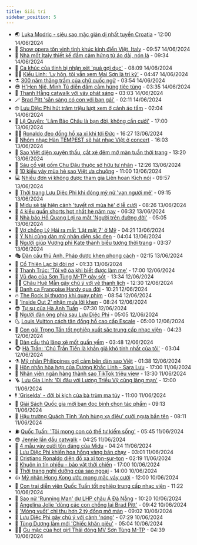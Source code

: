 ```yaml
---
title: Giải trí
sidebar_position: 5
---
```


<!-- vnexpress-giai-tri:START -->
- 🌏 [Luka Modric - siêu sao mặc giản dị nhất tuyển Croatia](https://vnexpress.net/luka-modric-sieu-sao-mac-gian-di-nhat-tuyen-croatia-4758029.html) - 12:00 14/06/2024
- 💫 [Show opera tôn vinh tình khúc kinh điển Việt, Italy](https://vnexpress.net/show-opera-ton-vinh-tinh-khuc-kinh-dien-viet-italy-4757956.html) - 09:57 14/06/2024
- 🌮 [Nhà mốt Italy thiết kế đầm cảm hứng từ áo dài, nón lá](https://vnexpress.net/nha-mot-italy-thiet-ke-dam-cam-hung-tu-ao-dai-non-la-4758372.html) - 09:34 14/06/2024
- 🧠 [Ca khúc của tlinh bị nhận xét &#39;quá gợi dục&#39;](https://vnexpress.net/ca-khuc-cua-tlinh-bi-nhan-xet-qua-goi-duc-4758268.html) - 08:09 14/06/2024
- 👨‍🏫 [Kiều Linh: &#39;Ly hôn, tôi vẫn xem Mai Sơn là tri kỷ&#39;](https://vnexpress.net/kieu-linh-ly-hon-toi-van-xem-mai-son-la-tri-ky-4758147.html) - 04:47 14/06/2024
- ⚗️ [300 năm thăng trầm của chữ quốc ngữ](https://vnexpress.net/300-nam-thang-tram-cua-chu-quoc-ngu-4757030.html) - 03:54 14/06/2024
- 😎 [H&#39;Hen Niê, Minh Tú diễn đầm cảm hứng tiệc tùng](https://vnexpress.net/h-hen-nie-minh-tu-dien-dam-cam-hung-tiec-tung-4758190.html) - 03:35 14/06/2024
- 🫣 [Thanh Hằng catwalk với váy phát sáng](https://vnexpress.net/thanh-hang-catwalk-voi-vay-phat-sang-4758187.html) - 03:03 14/06/2024
- 🪄 [Brad Pitt &#39;sẵn sàng có con với bạn gái&#39;](https://vnexpress.net/brad-pitt-san-sang-co-con-voi-ban-gai-4758124.html) - 02:11 14/06/2024
- 🤓 [Lưu Diệc Phi hút trăm triệu lượt xem ở cảnh áo tắm](https://vnexpress.net/luu-diec-phi-hut-tram-trieu-luot-xem-o-canh-ao-tam-4758135.html) - 02:04 14/06/2024
- 🫶 [Lệ Quyên: &#39;Lâm Bảo Châu là bạn đời, không cần cưới&#39;](https://vnexpress.net/le-quyen-lam-bao-chau-la-ban-doi-khong-can-cuoi-4756813.html) - 17:00 13/06/2024
- 🧑‍🏫 [Ronaldo đeo đồng hồ xa xỉ khi tới Đức](https://vnexpress.net/ronaldo-deo-dong-ho-xa-xi-khi-toi-duc-4758073.html) - 16:27 13/06/2024
- 🦄 [Nhóm nhạc Hàn TEMPEST sẽ hát nhạc Việt ở concert](https://vnexpress.net/nhom-nhac-han-tempest-se-hat-nhac-viet-o-concert-4758059.html) - 16:03 13/06/2024
- 💫 [Sao Việt diện xuyên thấu, cắt xẻ đêm mở màn tuần thời trang](https://vnexpress.net/sao-viet-dien-xuyen-thau-cat-xe-dem-mo-man-tuan-thoi-trang-4758046.html) - 13:20 13/06/2024
- 🎊 [Sáu cổ vật gốm Chu Đậu thuộc sở hữu tư nhân](https://vnexpress.net/sau-co-vat-gom-chu-dau-thuoc-so-huu-tu-nhan-4757087.html) - 12:26 13/06/2024
- 👹 [10 kiểu váy mùa hè sao Việt ưa chuộng](https://vnexpress.net/10-kieu-vay-mua-he-sao-viet-ua-chuong-4757845.html) - 11:00 13/06/2024
- 💻 [Nhiều đơn vị không được tham gia Liên hoan Kịch nói](https://vnexpress.net/nhieu-don-vi-khong-duoc-tham-gia-lien-hoan-kich-noi-4757849.html) - 09:57 13/06/2024
- 🤡 [Thời trang Lưu Diệc Phi khi đóng mỹ nữ &#39;vạn người mê&#39;](https://vnexpress.net/thoi-trang-luu-diec-phi-khi-dong-my-nu-van-nguoi-me-4757919.html) - 09:15 13/06/2024
- 🥰 [Midu sẽ tái hiện cảnh &#39;tuyết rơi mùa hè&#39; ở lễ cưới](https://vnexpress.net/midu-se-tai-hien-canh-tuyet-roi-mua-he-o-le-cuoi-4757869.html) - 08:26 13/06/2024
- 🚀 [4 kiểu quần shorts hot nhất hè năm nay](https://vnexpress.net/4-kieu-quan-shorts-hot-nhat-he-nam-nay-4757562.html) - 06:32 13/06/2024
- 📝 [Nhà báo Hồ Quang Lợi ra mắt &#39;Người trên đường đời&#39;](https://vnexpress.net/nha-bao-ho-quang-loi-ra-mat-nguoi-tren-duong-doi-4757418.html) - 05:05 13/06/2024
- 🐲 [Vợ chồng Lý Hải ra mắt &#39;Lật mặt 7&#39; ở Mỹ](https://vnexpress.net/vo-chong-ly-hai-ra-mat-lat-mat-7-o-my-4757789.html) - 04:21 13/06/2024
- 🎃 [Ý Nhi cùng dàn mỹ nhân diện sắc đen](https://vnexpress.net/y-nhi-cung-dan-my-nhan-dien-sac-den-4757703.html) - 04:04 13/06/2024
- 🤠 [Người giúp Vương phi Kate thành biểu tượng thời trang](https://vnexpress.net/nguoi-giup-vuong-phi-kate-thanh-bieu-tuong-thoi-trang-4757422.html) - 03:37 13/06/2024
- 🎭 [Dàn cầu thủ Anh, Pháp được khen phong cách](https://vnexpress.net/dan-cau-thu-anh-phap-duoc-khen-phong-cach-4757582.html) - 02:15 13/06/2024
- 🧰 [Cổ Thiên Lạc bị đòi nợ](https://vnexpress.net/co-thien-lac-bi-doi-no-4757676.html) - 01:33 13/06/2024
- 🦍 [Thanh Trúc: &#39;Tôi vỡ òa khi biết được làm mẹ&#39;](https://vnexpress.net/thanh-truc-toi-vo-oa-khi-biet-duoc-lam-me-4756261.html) - 17:00 12/06/2024
- 🌝 [Vũ đạo của Sơn Tùng M-TP gây sốt](https://vnexpress.net/vu-dao-cua-son-tung-m-tp-gay-sot-4756990.html) - 13:34 12/06/2024
- 🧑‍💻 [Châu Huệ Mẫn gây chú ý với vẻ thanh lịch](https://vnexpress.net/chau-hue-man-gay-chu-y-voi-ve-thanh-lich-4757556.html) - 12:30 12/06/2024
- 🥸 [Danh ca Françoise Hardy qua đời](https://vnexpress.net/danh-ca-fran-oise-hardy-qua-doi-4757545.html) - 10:21 12/06/2024
- 🔥 [The Rock bị thương khi quay phim](https://vnexpress.net/the-rock-bi-thuong-khi-quay-phim-4757299.html) - 08:54 12/06/2024
- 🐎 [&#39;Inside Out 2&#39; nhận mưa lời khen](https://vnexpress.net/inside-out-2-nhan-mua-loi-khen-4757306.html) - 08:24 12/06/2024
- 😎 [Tự sự của Hà Anh Tuấn](https://vnexpress.net/tu-su-cua-ha-anh-tuan-4757209.html) - 07:30 12/06/2024
- 🦄 [Người đàn ông phía sau Lưu Diệc Phi](https://vnexpress.net/nguoi-dan-ong-phia-sau-luu-diec-phi-4757343.html) - 05:05 12/06/2024
- 🌜 [Louis Vuitton cách tân đồng hồ cao cấp Escale](https://vnexpress.net/louis-vuitton-cach-tan-dong-ho-cao-cap-escale-4757289.html) - 05:00 12/06/2024
- 🚦 [Con gái Trọng Tấn tốt nghiệp xuất sắc trung cấp nhạc viện](https://vnexpress.net/con-gai-trong-tan-tot-nghiep-xuat-sac-trung-cap-nhac-vien-4757361.html) - 04:23 12/06/2024
- 🧐 [Dàn cầu thủ lăng xê mốt quần yếm](https://vnexpress.net/dan-cau-thu-lang-xe-mot-quan-yem-4757156.html) - 03:48 12/06/2024
- 🐵 [Hà Trần: &#39;Chú Trần Tiến là khán giả khó tính nhất của tôi&#39;](https://vnexpress.net/ha-tran-chu-tran-tien-la-khan-gia-kho-tinh-nhat-cua-toi-4756999.html) - 03:04 12/06/2024
- ⚗️ [Mỹ nhân Philippines gợi cảm bên dàn sao Việt](https://vnexpress.net/my-nhan-philippines-goi-cam-ben-dan-sao-viet-4757189.html) - 01:38 12/06/2024
- 👺 [Hôn nhân hòa hợp của Dương Khắc Linh - Sara Lưu](https://vnexpress.net/hon-nhan-hoa-hop-cua-duong-khac-linh-sara-luu-4754978.html) - 17:00 11/06/2024
- 🌊 [Nhân viên ngân hàng thành sao TikTok triệu view](https://vnexpress.net/nhan-vien-ngan-hang-thanh-sao-tiktok-trieu-view-4757056.html) - 13:30 11/06/2024
- 🪜 [Lưu Gia Linh: &#39;Đi đâu với Lương Triều Vỹ cũng lãng mạn&#39;](https://vnexpress.net/luu-gia-linh-di-dau-voi-luong-trieu-vy-cung-lang-man-4757062.html) - 12:00 11/06/2024
- 🕴 [&#39;Griselda&#39; - đời bi kịch của bà trùm ma túy](https://vnexpress.net/giai-tri/phim/thu-vien-phim/griselda-711) - 11:00 11/06/2024
- 💃 [Giải Sách Quốc gia mời bạn đọc bình chọn tác phẩm](https://vnexpress.net/giai-sach-quoc-gia-moi-ban-doc-binh-chon-tac-pham-4757059.html) - 09:13 11/06/2024
- 🦄 [Hậu trường Quách Tĩnh &#39;Anh hùng xạ điêu&#39; cưỡi ngựa bắn tên](https://vnexpress.net/hau-truong-quach-tinh-anh-hung-xa-dieu-cuoi-ngua-ban-ten-4756966.html) - 08:11 11/06/2024
- ⛽️ [Quốc Tuấn: &#39;Tôi mong con có thể tự kiếm sống&#39;](https://vnexpress.net/quoc-tuan-toi-mong-con-co-the-tu-kiem-song-4756876.html) - 05:45 11/06/2024
- 😎 [Jennie lần đầu catwalk](https://vnexpress.net/jennie-lan-dau-catwalk-4756835.html) - 04:25 11/06/2024
- 🌊 [4 mẫu váy cưới tôn dáng của Midu](https://vnexpress.net/4-mau-vay-cuoi-ton-dang-cua-midu-4756649.html) - 04:24 11/06/2024
- 🐲 [Lưu Diệc Phi khiến hoa hồng vàng bán chạy](https://vnexpress.net/luu-diec-phi-khien-hoa-hong-vang-ban-chay-4756770.html) - 03:01 11/06/2024
- 💂 [Cristiano Ronaldo diện đồ xa xỉ ton-sur-ton](https://vnexpress.net/cristiano-ronaldo-dien-do-xa-xi-ton-sur-ton-4756676.html) - 02:19 11/06/2024
- 🙉 [Khuôn in tín phiếu - bảo vật thời chiến](https://vnexpress.net/khuon-in-tin-phieu-bao-vat-thoi-chien-4755990.html) - 17:00 10/06/2024
- 💪 [Thời trang nghỉ dưỡng của sao ngoại](https://vnexpress.net/thoi-trang-nghi-duong-cua-sao-ngoai-4756570.html) - 14:00 10/06/2024
- 👍 [Mỹ nhân Hong Kong ước mong mặc váy cưới](https://vnexpress.net/my-nhan-hong-kong-uoc-mong-mac-vay-cuoi-4756586.html) - 12:00 10/06/2024
- 💪 [Con trai diễn viên Quốc Tuấn tốt nghiệp trung cấp nhạc viện](https://vnexpress.net/con-trai-dien-vien-quoc-tuan-tot-nghiep-trung-cap-nhac-vien-4756578.html) - 11:22 10/06/2024
- 💄 [Sao nữ &#39;Running Man&#39; dự LHP châu Á Đà Nẵng](https://vnexpress.net/sao-nu-running-man-du-lhp-chau-a-da-nang-4756612.html) - 10:20 10/06/2024
- 🦩 [Angelina Jolie &#39;dùng các con chống lại Brad Pitt&#39;](https://vnexpress.net/angelina-jolie-dung-cac-con-chong-lai-brad-pitt-4756528.html) - 09:42 10/06/2024
- 🥸 [&#39;Móng vuốt&#39; chỉ thu hơn 2 tỷ đồng mở màn](https://vnexpress.net/mong-vuot-chi-thu-hon-2-ty-dong-mo-man-4756539.html) - 09:02 10/06/2024
- 🧰 [Lưu Diệc Phi gây chú ý với cảnh &#39;nóng&#39;](https://vnexpress.net/luu-diec-phi-gay-chu-y-voi-canh-nong-4756479.html) - 07:29 10/06/2024
- 💼 [Tùng Dương làm mới &#39;Chiếc khăn piêu&#39;](https://vnexpress.net/tung-duong-lam-moi-chiec-khan-pieu-4756311.html) - 05:04 10/06/2024
- 🧑‍💻 [Gu mặc của hot girl Thái đóng MV Sơn Tùng M-TP](https://vnexpress.net/gu-mac-cua-hot-girl-thai-dong-mv-son-tung-m-tp-4756417.html) - 04:39 10/06/2024<!-- vnexpress-giai-tri:END -->
